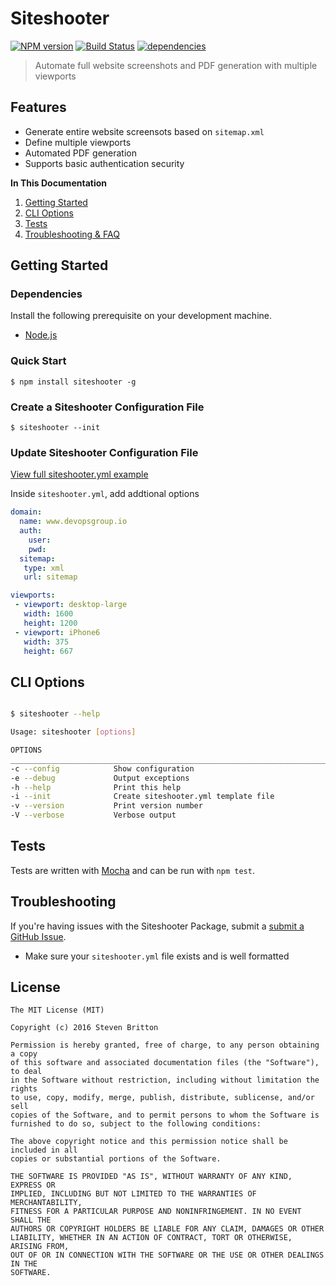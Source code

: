 # Siteshooter 
[![NPM version](https://img.shields.io/npm/v/siteshooter.svg)](https://www.npmjs.com/package/siteshooter) [![Build Status](https://img.shields.io/travis/stevebritton/siteshooter.svg?branch=master)](https://travis-ci.org/stevebritton/siteshooter)
[![dependencies](https://david-dm.org/stevebritton/siteshooter.svg)](https://david-dm.org/stevebritton/siteshooter#info=dependencies&view=tables)

> Automate full website screenshots and PDF generation with multiple viewports

## Features

* Generate entire website screensots based on `sitemap.xml`
* Define multiple viewports
* Automated PDF generation
* Supports basic authentication security


**In This Documentation**

1. [Getting Started](#getting-started)
2. [CLI Options](#cli-options)
3. [Tests](#tests)
4. [Troubleshooting & FAQ](#troubleshooting-and-faq)

## Getting Started

### Dependencies

Install the following prerequisite on your development machine.

* [Node.js](http://nodejs.org)


### Quick Start

```
$ npm install siteshooter -g
```

### Create a Siteshooter Configuration File
```
$ siteshooter --init
```

### Update Siteshooter Configuration File

[View full siteshooter.yml example](https://github.com/stevebritton/siteshooter/tree/master/siteshooter.yml)

Inside `siteshooter.yml`, add addtional options

```yml
domain:
  name: www.devopsgroup.io
  auth:
    user:
    pwd:
  sitemap:
   type: xml
   url: sitemap

viewports:
 - viewport: desktop-large
   width: 1600
   height: 1200
 - viewport: iPhone6
   width: 375
   height: 667

```

## CLI Options

```bash

$ siteshooter --help

Usage: siteshooter [options]

OPTIONS
_______________________________________________________________________________________
-c --config            Show configuration
-e --debug             Output exceptions
-h --help              Print this help
-i --init              Create siteshooter.yml template file
-v --version           Print version number
-V --verbose           Verbose output

```


## Tests

Tests are written with [Mocha](http://visionmedia.github.com/mocha/) and can be
run with `npm test`.

## Troubleshooting

If you're having issues with the Siteshooter Package, submit a [submit a GitHub Issue](https://github.com/stevebritton/siteshooter/issues/new).

* Make sure your `siteshooter.yml` file exists and is well formatted

## License
```
The MIT License (MIT)

Copyright (c) 2016 Steven Britton

Permission is hereby granted, free of charge, to any person obtaining a copy
of this software and associated documentation files (the "Software"), to deal
in the Software without restriction, including without limitation the rights
to use, copy, modify, merge, publish, distribute, sublicense, and/or sell
copies of the Software, and to permit persons to whom the Software is
furnished to do so, subject to the following conditions:

The above copyright notice and this permission notice shall be included in all
copies or substantial portions of the Software.

THE SOFTWARE IS PROVIDED "AS IS", WITHOUT WARRANTY OF ANY KIND, EXPRESS OR
IMPLIED, INCLUDING BUT NOT LIMITED TO THE WARRANTIES OF MERCHANTABILITY,
FITNESS FOR A PARTICULAR PURPOSE AND NONINFRINGEMENT. IN NO EVENT SHALL THE
AUTHORS OR COPYRIGHT HOLDERS BE LIABLE FOR ANY CLAIM, DAMAGES OR OTHER
LIABILITY, WHETHER IN AN ACTION OF CONTRACT, TORT OR OTHERWISE, ARISING FROM,
OUT OF OR IN CONNECTION WITH THE SOFTWARE OR THE USE OR OTHER DEALINGS IN THE
SOFTWARE.
```


